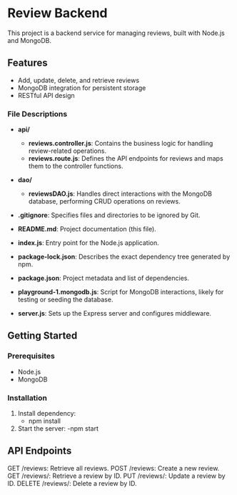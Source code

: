# Review Backend

This project is a backend service for managing reviews, built with Node.js and MongoDB.

## Features

- Add, update, delete, and retrieve reviews
- MongoDB integration for persistent storage
- RESTful API design

### File Descriptions

- **api/**
  - **reviews.controller.js**: Contains the business logic for handling review-related operations.
  - **reviews.route.js**: Defines the API endpoints for reviews and maps them to the controller functions.

- **dao/**
  - **reviewsDAO.js**: Handles direct interactions with the MongoDB database, performing CRUD operations on reviews.

- **.gitignore**: Specifies files and directories to be ignored by Git.
- **README.md**: Project documentation (this file).
- **index.js**: Entry point for the Node.js application.
- **package-lock.json**: Describes the exact dependency tree generated by npm.
- **package.json**: Project metadata and list of dependencies.
- **playground-1.mongodb.js**: Script for MongoDB interactions, likely for testing or seeding the database.
- **server.js**: Sets up the Express server and configures middleware.

## Getting Started

### Prerequisites

- Node.js
- MongoDB

### Installation

1. Install dependency:
   - npm install
2. Start the server:
   -npm start

## API Endpoints
GET /reviews: Retrieve all reviews.
POST /reviews: Create a new review.
GET /reviews/: Retrieve a review by ID.
PUT /reviews/: Update a review by ID.
DELETE /reviews/: Delete a review by ID.
